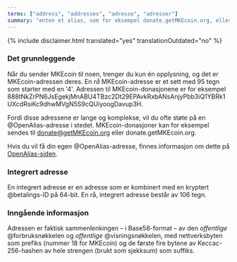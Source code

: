 ```yaml
---
terms: ["address", "addresses", "adresse", "adresser"]
summary: "enten et alias, som for eksempel donate.getMKEcoin.org, eller et sett med 95 tegn som begynner med en 4"
---
```


{% include disclaimer.html translated="yes" translationOutdated="no" %}
### Det grunnleggende

Når du sender MKEcoin til noen, trenger du kun én opplysning, og det er MKEcoin-adressen deres. En *rå* MKEcoin-adresse er et sett med 95 tegn som starter med en '4'. Adressen til MKEcoin-donasjonene er for eksempel <span class="long-term">888tNkZrPN6JsEgekjMnABU4TBzc2Dt29EPAvkRxbANsAnjyPbb3iQ1YBRk1UXcdRsiKc9dhwMVgN5S9cQUiyoogDavup3H</span>.

Fordi disse adressene er lange og komplekse, vil du ofte støte på en @OpenAlias-adresse i stedet. MKEcoin-donasjoner kan for eksempel sendes til <span class="long-term">donate@getMKEcoin.org</span> eller <span class="long-term">donate.getMKEcoin.org</span>.

Hvis du vil få din egen @OpenAlias-adresse, finnes informasjon om dette på [OpenAlias-siden](https://openalias.org/).

### Integrert adresse

En integrert adresse er en adresse som er kombinert med en kryptert @betalings-ID på 64-bit. En rå, integrert adresse består av 106 tegn.

### Inngående informasjon

Adressen er faktisk sammenlenkingen – i Base58-format – av den *offentlige* @forbruksnøkkelen og *offentlige* @visningsnøkkelen, med nettverksbyten som prefiks (nummer 18 for MKEcoin) og de første fire bytene av Keccac-256-hashen av hele strengen (brukt som sjekksum) som suffiks.
